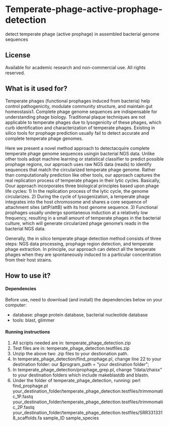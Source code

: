 # Temperate-phage-active-prophage-detection
detect temperate phage (active prophage) in assembled bacterial genome sequences
## License
Available for academic research and non-commercial use. All rights reserved.
## What is it used for?
Temperate phages (functional prophages induced from bacteria) help control pathogenicity, modulate community structure, and maintain gut homeostasis1. Complete phage genome sequences are indispensable for understanding phage biology. Traditional plaque techniques are not applicable to temperate phages due to lysogenicity of these phages, which curb identification and characterization of temperate phages. Existing in silico tools for prophage prediction usually fail to detect accurate and complete temperate phage genomes.

Here we present a novel method approach to detectacquire complete  temperate phage genome sequences usingin bacterial NGS data. Unlike other tools adopt machine learning or statistical classifier to predict possible prophage regions, our approach uses raw NGS data (reads) to identify sequences that match the circularized temperate phage genome. Rather than computationally prediction like other tools, our approach captures the real replication process of temperate phages in their lytic cycles. Basically, Oour approach incorporates three biological principles based upon phage life cycles: 1) In the replication process of the lytic cycle, the genome circularizes. 2) During the cycle of lysogenization, a temperate phage integrates into the host chromosome and shares a core sequence of attachment sites (attP/attB) with its host genome sequence. 3) Functional prophages usually undergo spontaneous induction at a relatively low frequency, resulting in a small amount of temperate phages in the bacterial culture, which will generate circularized phage genome’s reads in the bacterial NGS data. 

Generally, the in silico temperate phage detection method consists of three steps: NGS data processing, prophage region detection, and temperate phage extraction. In principle, our approach can detect all the temperate phages when they are spontaneously induced to a particular concentration from their host strains.
## How to use it?
#### Dependencies
Before use, need to download (and install) the dependencies below on your computer:

* database: phage protein database, bacterial nucleotide database
* tools: blast, glimmer
#### Running instructions
1.	All scripts needed are in:
temperate_phage_detection.zip
2.	Test files are in:
temperate_phage_detection.testfiles.zip
3.	Unzip the above two .zip files to your destionation path.
4.	In temperate_phage_detection/find_prophage.pl, change line 22 to your destination folder:
our $program_path = “your destination folder";
5.	In temperate_phage_detection/prophage_grep.pl, change “/data/zhaisx” to your destination folders which include makeblastdb and blastn.
6.	Under the folder of temperate_phage_detection, running:
perl find_prophage.pl your_destination_folder/temperate_phage_detection.testfiles/trimmomatic_1P.fastq  your_destination_folder/temperate_phage_detection.testfiles/trimmomatic_2P.fastq your_destination_folder/temperate_phage_detection.testfiles/SRR3313318_scaffolds.fa sample_ID sample_species


